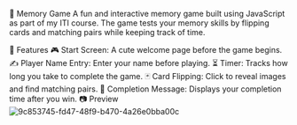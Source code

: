 🧠 Memory Game
A fun and interactive memory game built using JavaScript as part of my ITI course. The game tests your memory skills by flipping cards and matching pairs while keeping track of time.

🚀 Features
🎮 Start Screen: A cute welcome page before the game begins.
✍️ Player Name Entry: Enter your name before playing.
⏳ Timer: Tracks how long you take to complete the game.
🃏 Card Flipping: Click to reveal images and find matching pairs.
🎉 Completion Message: Displays your completion time after you win.
📷 Preview
![9c853745-fd47-48f9-b470-4a26e0bba00c](https://github.com/user-attachments/assets/da02a1d5-f3d9-49f6-9ff2-63351b55529e)
